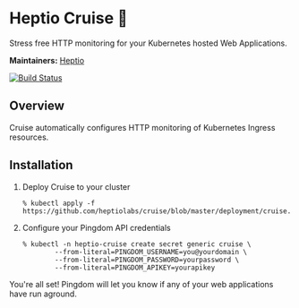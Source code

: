 # Heptio Cruise 🚢

Stress free HTTP monitoring for your Kubernetes hosted Web Applications.

**Maintainers:** [Heptio][0]

[![Build Status][1]][2]

## Overview
Cruise automatically configures HTTP monitoring of Kubernetes Ingress resources.

## Installation

1. Deploy Cruise to your cluster
    ```
    % kubectl apply -f https://github.com/heptiolabs/cruise/blob/master/deployment/cruise.yaml
    ```
2. Configure your Pingdom API credentials
    ```
    % kubectl -n heptio-cruise create secret generic cruise \
            --from-literal=PINGDOM_USERNAME=you@yourdomain \
            --from-literal=PINGDOM_PASSWORD=yourpassword \
            --from-literal=PINGDOM_APIKEY=yourapikey
    ```

You're all set!
Pingdom will let you know if any of your web applications have run aground.

[0]: https://github.com/heptio
[1]: https://travis-ci.org/heptiolabs/cruise.svg?branch=master
[2]: https://travis-ci.org/heptiolabs/cruise
